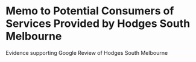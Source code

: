 # Memo to Potential Consumers of Services Provided by Hodges South Melbourne 
Evidence supporting Google Review of Hodges South Melbourne 

